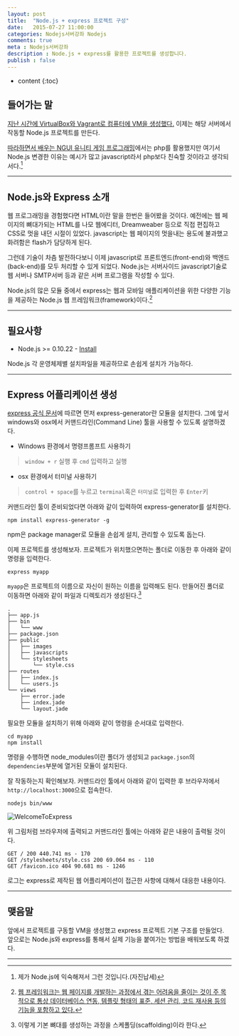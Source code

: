 ```yaml
---
layout: post
title:  "Node.js + express 프로젝트 구성"
date:   2015-07-27 11:00:00
categories: Nodejs서버강좌 Nodejs
comments: true
meta : Nodejs서버강좌
description : Node.js + express를 활용한 프로젝트를 생성합니다.
publish : false
---
```


* content
{:toc}

## 들어가는 말

[지난 시간에 VirtualBox와 Vagrant로 컴퓨터에 VM을 생성했다.](http://totuworld.github.io/2015/07/24/lemp/) 이제는 해당 서버에서 작동할 Node.js 프로젝트를 만든다.

[따라하면서 배우는 NGUI 유니티 게임 프로그래밍](http://wikibook.co.kr/unity-ngui/)에서는 php를 활용했지만 여기서 Node.js 변경한 이유는 예시가 많고 javascript라서 php보다 친숙할 것이라고 생각되서다.[^1]

---

## Node.js와 Express 소개

웹 프로그래밍을 경험했다면 HTML이란 말을 한번은 들어봤을 것이다. 예전에는 웹 페이지의 뼈대가되는 HTML를 나모 웹에디터, Dreamweaber 등으로 직접 편집하고 CSS로 멋을 내던 시절이 있었다. javascript는 웹 페이지의 멋을내는 용도에 불과했고 화려함은 flash가 담당하게 된다.

그런데 기술이 차츰 발전하다보니 이제 javascript로 프론트엔드(front-end)와 백엔드(back-end)를 모두 처리할 수 있게 되었다. Node.js는 서버사이드 javascript기술로 웹 서버나 SMTP서버 등과 같은 서버 프로그램을 작성할 수 있다.

Node.js의 많은 모듈 중에서 express는 웹과 모바일 애플리케이션을 위한 다양한 기능을 제공하는 Node.js 웹 프레임워크(framework)이다.[^2]            

---

## 필요사항

* Node.js >= 0.10.22 - [Install](https://nodejs.org/download/)

Node.js 각 운영체제별 설치파일을 제공하므로 손쉽게 설치가 가능하다.

---

## Express 어플리케이션 생성

[express 공식 문서](http://expressjs.com/starter/generator.html)에 따르면 먼저 express-generator란 모듈을 설치한다. 그에 앞서 windows와 osx에서 커맨드라인(Command Line) 툴을 사용할 수 있도록 설명하겠다.

* Windows 환경에서 명령프롬프트 사용하기 

> `window + r` 실행 후 `cmd` 입력하고 실행

* osx 환경에서 터미널 사용하기

> `control + space`를 누르고 `terminal`혹은 `터미널`로 입력한 후 `Enter`키


커맨드라인 툴이 준비되었다면 아래와 같이 입력하여 express-generator를 설치한다.

	npm install express-generator -g

npm은 package manager로 모듈을 손쉽게 설치, 관리할 수 있도록 돕는다.

이제 프로젝트를 생성해보자. 프로젝트가 위치했으면하는 폴더로 이동한 후 아래와 같이 명령을 입력한다.

	express myapp

`myapp`은 프로젝트의 이름으로 자신이 원하는 이름을 입력해도 된다. 만들어진 폴더로 이동하면 아래와 같이 파일과 디렉토리가 생성된다.[^3]

	.
	├── app.js
	├── bin
	│   └── www
	├── package.json
	├── public
	│   ├── images
	│   ├── javascripts
	│   └── stylesheets
	│       └── style.css
	├── routes
	│   ├── index.js
	│   └── users.js
	└── views
	    ├── error.jade
	    ├── index.jade
	    └── layout.jade


 필요한 모듈을 설치하기 위해 아래와 같이 명령을 순서대로 입력한다.

	cd myapp
	npm install
	
명령을 수행하면 node_modules이란 폴더가 생성되고 `package.json`의 `dependencies`부분에 열거된 모듈이 설치된다.

잘 작동하는지 확인해보자. 커맨드라인 툴에서 아래와 같이 입력한 후 브라우저에서 `http://localhost:3000`으로 접속한다.

	nodejs bin/www
	
![WelcomeToExpress]({{"/images/welcome_express.png"}})

위 그림처럼 브라우저에 출력되고 커맨드라인 툴에는 아래와 같은 내용이 출력될 것이다.

	GET / 200 440.741 ms - 170
	GET /stylesheets/style.css 200 69.064 ms - 110
	GET /favicon.ico 404 90.681 ms - 1246

로그는 express로 제작된 웹 어플리케이션이 접근한 사항에 대해서 대응한 내용이다.
  
---

## 맺음말

앞에서 프로젝트를 구동할 VM을 생성했고 express 프로젝트 기본 구조를 만들었다. 앞으로는 Node.js와 express를 통해서 실제 기능을 붙여가는 방법을 배워보도록 하겠다.  

---


[^1]: 제가 Node.js에 익숙해져서 그런 것입니다.(자진납세)

[^2]: [웹 프레임워크는 웹 페이지를 개발하는 과정에서 겪는 어려움을 줄이는 것이 주 목적으로 통상 데이터베이스 연동, 템플릿 형태의 표준, 세션 관리, 코드 재사용 등의 기능을 포함하고 있다.](https://ko.wikipedia.org/wiki/웹_애플리케이션_프레임워크)

[^3]: 이렇게 기본 뼈대를 생성하는 과정을 스케폴딩(scaffolding)이라 한다.